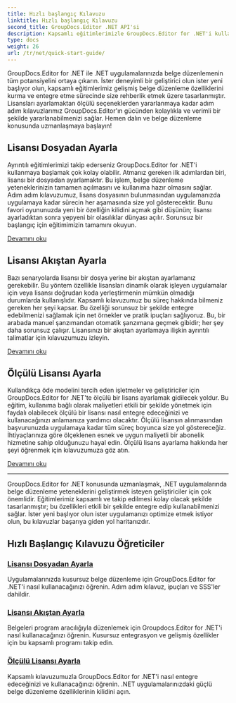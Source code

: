 ```yaml
---
title: Hızlı başlangıç Kılavuzu
linktitle: Hızlı başlangıç Kılavuzu
second_title: GroupDocs.Editor .NET API'si
description: Kapsamlı eğitimlerimizle GroupDocs.Editor for .NET'i kullanmayı öğrenin. Lisansları ayarlayın, özellikleri entegre edin ve güçlü belge düzenleme özelliklerinin kilidini açın.
type: docs
weight: 26
url: /tr/net/quick-start-guide/
---
```

GroupDocs.Editor for .NET ile .NET uygulamalarınızda belge düzenlemenin tüm potansiyelini ortaya çıkarın. İster deneyimli bir geliştirici olun ister yeni başlıyor olun, kapsamlı eğitimlerimiz gelişmiş belge düzenleme özelliklerini kurma ve entegre etme sürecinde size rehberlik etmek üzere tasarlanmıştır. Lisansları ayarlamaktan ölçülü seçeneklerden yararlanmaya kadar adım adım kılavuzlarımız GroupDocs.Editor'ın gücünden kolaylıkla ve verimli bir şekilde yararlanabilmenizi sağlar. Hemen dalın ve belge düzenleme konusunda uzmanlaşmaya başlayın!
## Lisansı Dosyadan Ayarla

Ayrıntılı eğitimlerimizi takip ederseniz GroupDocs.Editor for .NET'i kullanmaya başlamak çok kolay olabilir. Atmanız gereken ilk adımlardan biri, lisansı bir dosyadan ayarlamaktır. Bu işlem, belge düzenleme yeteneklerinizin tamamen açılmasını ve kullanıma hazır olmasını sağlar. Adım adım kılavuzumuz, lisans dosyasının bulunmasından uygulamanızda uygulamaya kadar sürecin her aşamasında size yol gösterecektir. Bunu favori oyununuzda yeni bir özelliğin kilidini açmak gibi düşünün; lisansı ayarladıktan sonra yepyeni bir olasılıklar dünyası açılır. Sorunsuz bir başlangıç için eğitimimizin tamamını okuyun.

[Devamını oku](./set-license-from-file/)

## Lisansı Akıştan Ayarla

Bazı senaryolarda lisansı bir dosya yerine bir akıştan ayarlamanız gerekebilir. Bu yöntem özellikle lisansları dinamik olarak işleyen uygulamalar için veya lisansı doğrudan koda yerleştirmenin mümkün olmadığı durumlarda kullanışlıdır. Kapsamlı kılavuzumuz bu süreç hakkında bilmeniz gereken her şeyi kapsar. Bu özelliği sorunsuz bir şekilde entegre edebilmenizi sağlamak için net örnekler ve pratik ipuçları sağlıyoruz. Bu, bir arabada manuel şanzımandan otomatik şanzımana geçmek gibidir; her şey daha sorunsuz çalışır. Lisansınızı bir akıştan ayarlamaya ilişkin ayrıntılı talimatlar için kılavuzumuzu izleyin.

[Devamını oku](./set-license-from-stream/)

## Ölçülü Lisansı Ayarla

Kullandıkça öde modelini tercih eden işletmeler ve geliştiriciler için GroupDocs.Editor for .NET'te ölçülü bir lisans ayarlamak gidilecek yoldur. Bu eğitim, kullanıma bağlı olarak maliyetleri etkili bir şekilde yönetmek için faydalı olabilecek ölçülü bir lisansı nasıl entegre edeceğinizi ve kullanacağınızı anlamanıza yardımcı olacaktır. Ölçülü lisansın alınmasından başvurunuzda uygulamaya kadar tüm süreç boyunca size yol göstereceğiz. İhtiyaçlarınıza göre ölçeklenen esnek ve uygun maliyetli bir abonelik hizmetine sahip olduğunuzu hayal edin. Ölçülü lisans ayarlama hakkında her şeyi öğrenmek için kılavuzumuza göz atın.

[Devamını oku](./set-metered-license/)

---

GroupDocs.Editor for .NET konusunda uzmanlaşmak, .NET uygulamalarında belge düzenleme yeteneklerini geliştirmek isteyen geliştiriciler için çok önemlidir. Eğitimlerimiz kapsamlı ve takip edilmesi kolay olacak şekilde tasarlanmıştır; bu özellikleri etkili bir şekilde entegre edip kullanabilmenizi sağlar. İster yeni başlıyor olun ister uygulamanızı optimize etmek istiyor olun, bu kılavuzlar başarıya giden yol haritanızdır.
## Hızlı Başlangıç Kılavuzu Öğreticiler
### [Lisansı Dosyadan Ayarla](./set-license-from-file/)
Uygulamalarınızda kusursuz belge düzenleme için GroupDocs.Editor for .NET'i nasıl kullanacağınızı öğrenin. Adım adım kılavuz, ipuçları ve SSS'ler dahildir.
### [Lisansı Akıştan Ayarla](./set-license-from-stream/)
Belgeleri program aracılığıyla düzenlemek için Groupdocs.Editor for .NET'i nasıl kullanacağınızı öğrenin. Kusursuz entegrasyon ve gelişmiş özellikler için bu kapsamlı programı takip edin.
### [Ölçülü Lisansı Ayarla](./set-metered-license/)
Kapsamlı kılavuzumuzla GroupDocs.Editor for .NET'i nasıl entegre edeceğinizi ve kullanacağınızı öğrenin. .NET uygulamalarınızdaki güçlü belge düzenleme özelliklerinin kilidini açın.